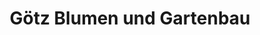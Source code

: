 ---
title: "Götz Blumen und Gartenbau"
url: /titisee-neustadt/goetz-blumen-und-gartenbau/
shop: Garten-Center
---